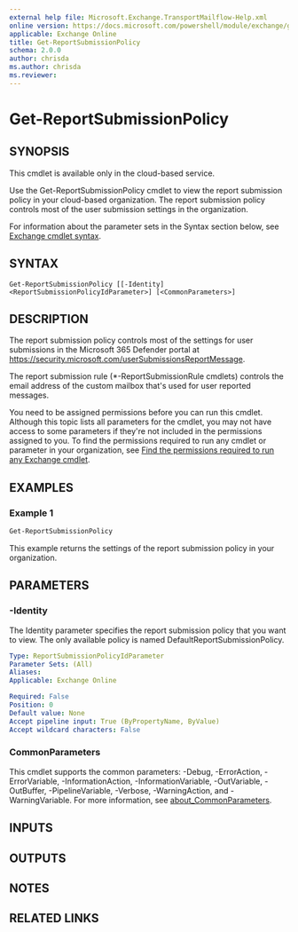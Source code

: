 ```yaml
---
external help file: Microsoft.Exchange.TransportMailflow-Help.xml
online version: https://docs.microsoft.com/powershell/module/exchange/get-reportsubmissionpolicy
applicable: Exchange Online
title: Get-ReportSubmissionPolicy
schema: 2.0.0
author: chrisda
ms.author: chrisda
ms.reviewer:
---
```


# Get-ReportSubmissionPolicy

## SYNOPSIS
This cmdlet is available only in the cloud-based service.

Use the Get-ReportSubmissionPolicy cmdlet to view the report submission policy in your cloud-based organization. The report submission policy controls most of the user submission settings in the organization.

For information about the parameter sets in the Syntax section below, see [Exchange cmdlet syntax](https://docs.microsoft.com/powershell/exchange/exchange-cmdlet-syntax).

## SYNTAX

```
Get-ReportSubmissionPolicy [[-Identity] <ReportSubmissionPolicyIdParameter>] [<CommonParameters>]
```

## DESCRIPTION
The report submission policy controls most of the settings for user submissions in the Microsoft 365 Defender portal at <https://security.microsoft.com/userSubmissionsReportMessage>.

The report submission rule (\*-ReportSubmissionRule cmdlets) controls the email address of the custom mailbox that's used for user reported messages.

You need to be assigned permissions before you can run this cmdlet. Although this topic lists all parameters for the cmdlet, you may not have access to some parameters if they're not included in the permissions assigned to you. To find the permissions required to run any cmdlet or parameter in your organization, see [Find the permissions required to run any Exchange cmdlet](https://docs.microsoft.com/powershell/exchange/find-exchange-cmdlet-permissions).

## EXAMPLES

### Example 1
```powershell
Get-ReportSubmissionPolicy
```

This example returns the settings of the report submission policy in your organization.

## PARAMETERS

### -Identity
The Identity parameter specifies the report submission policy that you want to view. The only available policy is named DefaultReportSubmissionPolicy.

```yaml
Type: ReportSubmissionPolicyIdParameter
Parameter Sets: (All)
Aliases:
Applicable: Exchange Online

Required: False
Position: 0
Default value: None
Accept pipeline input: True (ByPropertyName, ByValue)
Accept wildcard characters: False
```

### CommonParameters
This cmdlet supports the common parameters: -Debug, -ErrorAction, -ErrorVariable, -InformationAction, -InformationVariable, -OutVariable, -OutBuffer, -PipelineVariable, -Verbose, -WarningAction, and -WarningVariable. For more information, see [about_CommonParameters](https://go.microsoft.com/fwlink/p/?LinkID=113216).

## INPUTS

## OUTPUTS

## NOTES

## RELATED LINKS
